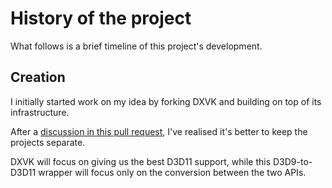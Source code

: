 # History of the project

What follows is a brief timeline of this project's development.

## Creation

I initially started work on my idea by forking DXVK and building on top of its infrastructure.

After a [discussion in this pull request](https://github.com/doitsujin/dxvk/pull/541),
I've realised it's better to keep the projects separate.

DXVK will focus on giving us the best D3D11 support,
while this D3D9-to-D3D11 wrapper will focus only on the conversion between the two APIs.
